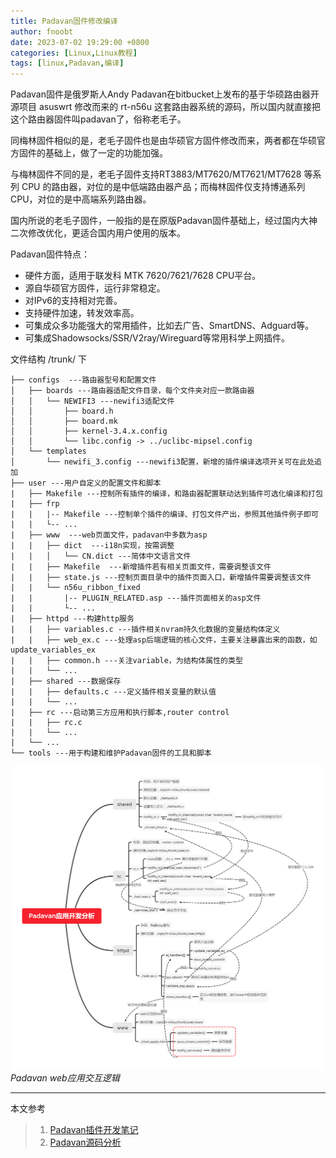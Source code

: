 ```yaml
---
title: Padavan固件修改编译
author: fnoobt
date: 2023-07-02 19:29:00 +0800
categories: [Linux,Linux教程]
tags: [linux,Padavan,编译]
---
```


Padavan固件是俄罗斯人Andy Padavan在bitbucket上发布的基于华硕路由器开源项目 asuswrt 修改而来的 rt-n56u 这套路由器系统的源码，所以国内就直接把这个路由器固件叫padavan了，俗称老毛子。

同梅林固件相似的是，老毛子固件也是由华硕官方固件修改而来，两者都在华硕官方固件的基础上，做了一定的功能加强。

与梅林固件不同的是，老毛子固件支持RT3883/MT7620/MT7621/MT7628 等系列 CPU 的路由器，对位的是中低端路由器产品；而梅林固件仅支持博通系列CPU，对位的是中高端系列路由器。

国内所说的老毛子固件，一般指的是在原版Padavan固件基础上，经过国内大神二次修改优化，更适合国内用户使用的版本。

Padavan固件特点：

- 硬件方面，适用于联发科 MTK 7620/7621/7628 CPU平台。
- 源自华硕官方固件，运行非常稳定。
- 对IPv6的支持相对完善。
- 支持硬件加速，转发效率高。
- 可集成众多功能强大的常用插件，比如去广告、SmartDNS、Adguard等。
- 可集成Shadowsocks/SSR/V2ray/Wireguard等常用科学上网插件。

文件结构 /trunk/ 下
```
├── configs  ---路由器型号和配置文件
│   ├── boards ---路由器适配文件目录，每个文件夹对应一款路由器
│   │   └── NEWIFI3 ---newifi3适配文件
│   │       ├── board.h
│   │       ├── board.mk
│   │       ├── kernel-3.4.x.config
│   │       └── libc.config -> ../uclibc-mipsel.config
│   └── templates
│       └── newifi_3.config ---newifi3配置，新增的插件编译选项开关可在此处追加
├── user ---用户自定义的配置文件和脚本
|   ├── Makefile ---控制所有插件的编译，和路由器配置联动达到插件可选化编译和打包
|   ├── frp
|   |   |-- Makefile ---控制单个插件的编译、打包文件产出，参照其他插件例子即可
|   |   └-- ...
|   ├── www  ---web页面文件，padavan中多数为asp
|   |   ├── dict  ---i18n实现，按需调整
|   |   │   └── CN.dict ---简体中文语言文件
|   |   ├── Makefile  ---新增插件若有相关页面文件，需要调整该文件
|   |   ├── state.js ---控制页面目录中的插件页面入口，新增插件需要调整该文件
|   |   └── n56u_ribbon_fixed
|   |       |-- PLUGIN_RELATED.asp ---插件页面相关的asp文件
|   |       └-- ...
|   ├── httpd ---构建http服务
|   |   ├── variables.c ---插件相关nvram持久化数据的变量结构体定义
|   |   ├── web_ex.c ---处理asp后端逻辑的核心文件，主要关注暴露出来的函数，如update_variables_ex
|   |   ├── common.h ---关注variable，为结构体属性的类型
|   |   └── ...
|   ├── shared ---数据保存
|   |   ├── defaults.c ---定义插件相关变量的默认值
|   |   └── ... 
|   ├── rc ---启动第三方应用和执行脚本,router control
|   |   ├── rc.c 
|   |   └── ... 
|   └── ...
└── tools ---用于构建和维护Padavan固件的工具和脚本
```

![PandavanFileStructure](/assets/img/commons/linux/router/pandavan-file-structure.png)
_Padavan web应用交互逻辑_

****

本文参考

> 1. [Padavan插件开发笔记](https://b.coz.moe/posts/tech/how-to-build-a-padavan-plugin/)
> 2. [Padavan源码分析](http://foxhome.top/2021/04/29/435.html)